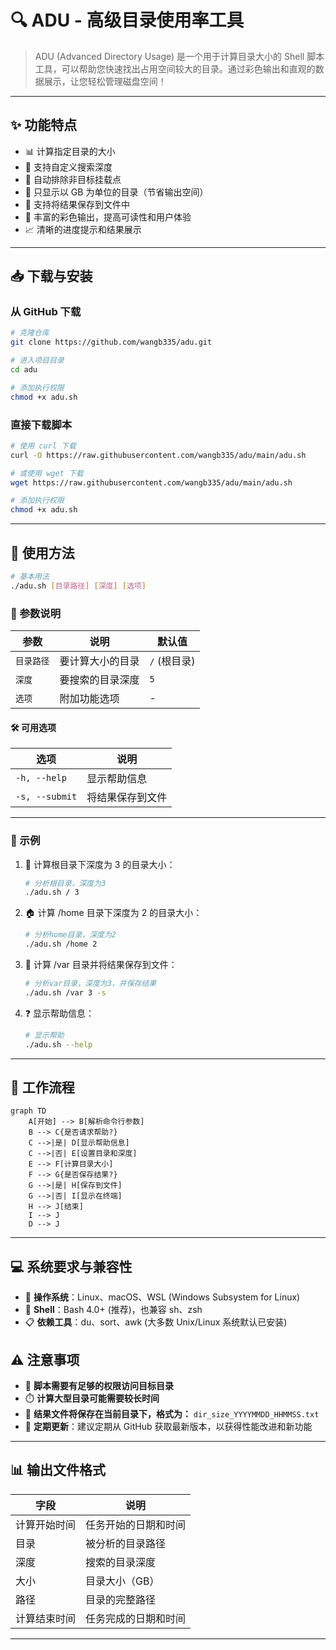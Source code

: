 # 🔍 ADU - 高级目录使用率工具

> ADU (Advanced Directory Usage) 是一个用于计算目录大小的 Shell 脚本工具，可以帮助您快速找出占用空间较大的目录。通过彩色输出和直观的数据展示，让您轻松管理磁盘空间！

---

## ✨ 功能特点

- 📊 计算指定目录的大小
- 🔢 支持自定义搜索深度
- 🚫 自动排除非目标挂载点
- 📏 只显示以 GB 为单位的目录（节省输出空间）
- 💾 支持将结果保存到文件中
- 🌈 丰富的彩色输出，提高可读性和用户体验
- 📈 清晰的进度提示和结果展示

---

## 📥 下载与安装

### 从 GitHub 下载

```bash
# 克隆仓库
git clone https://github.com/wangb335/adu.git

# 进入项目目录
cd adu

# 添加执行权限
chmod +x adu.sh
```

### 直接下载脚本

```bash
# 使用 curl 下载
curl -O https://raw.githubusercontent.com/wangb335/adu/main/adu.sh

# 或使用 wget 下载
wget https://raw.githubusercontent.com/wangb335/adu/main/adu.sh

# 添加执行权限
chmod +x adu.sh
```

---

## 📖 使用方法

```bash
# 基本用法
./adu.sh [目录路径] [深度] [选项]
```

### 📝 参数说明

| 参数 | 说明 | 默认值 |
|------|------|--------|
| `目录路径` | 要计算大小的目录 | `/` (根目录) |
| `深度` | 要搜索的目录深度 | `5` |
| `选项` | 附加功能选项 | - |

#### 🛠️ 可用选项

| 选项 | 说明 |
|------|------|
| `-h, --help` | 显示帮助信息 |
| `-s, --submit` | 将结果保存到文件 |

---

### 🌟 示例

1. 📂 计算根目录下深度为 3 的目录大小：
   ```bash
   # 分析根目录，深度为3
   ./adu.sh / 3
   ```

2. 🏠 计算 /home 目录下深度为 2 的目录大小：
   ```bash
   # 分析home目录，深度为2
   ./adu.sh /home 2
   ```

3. 📁 计算 /var 目录并将结果保存到文件：
   ```bash
   # 分析var目录，深度为3，并保存结果
   ./adu.sh /var 3 -s
   ```

4. ❓ 显示帮助信息：
   ```bash
   # 显示帮助
   ./adu.sh --help
   ```

---

## 🔄 工作流程

```mermaid
graph TD
    A[开始] --> B[解析命令行参数]
    B --> C{是否请求帮助?}
    C -->|是| D[显示帮助信息]
    C -->|否| E[设置目录和深度]
    E --> F[计算目录大小]
    F --> G{是否保存结果?}
    G -->|是| H[保存到文件]
    G -->|否| I[显示在终端]
    H --> J[结束]
    I --> J
    D --> J
```

---

## 💻 系统要求与兼容性

- 🐧 **操作系统**：Linux、macOS、WSL (Windows Subsystem for Linux)
- 🐚 **Shell**：Bash 4.0+ (推荐)，也兼容 sh、zsh
- 📋 **依赖工具**：du、sort、awk (大多数 Unix/Linux 系统默认已安装)

## ⚠️ 注意事项

- 🔐 **脚本需要有足够的权限访问目标目录**
- ⏱️ **计算大型目录可能需要较长时间**
- 📄 **结果文件将保存在当前目录下，格式为：** `dir_size_YYYYMMDD_HHMMSS.txt`
- 🔄 **定期更新**：建议定期从 GitHub 获取最新版本，以获得性能改进和新功能

---

## 📊 输出文件格式

| 字段 | 说明 |
|------|------|
| 计算开始时间 | 任务开始的日期和时间 |
| 目录 | 被分析的目录路径 |
| 深度 | 搜索的目录深度 |
| 大小 | 目录大小（GB） |
| 路径 | 目录的完整路径 |
| 计算结束时间 | 任务完成的日期和时间 |

---
